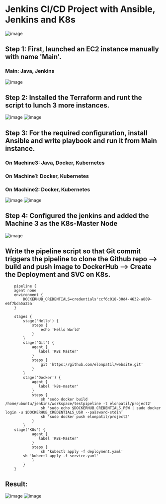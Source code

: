 # Jenkins CI/CD Project with Ansible, Jenkins and K8s
![image](https://github.com/elonpatil/website/assets/134854789/c054973b-6a0f-4cc4-b434-0370fb759801)

## Step 1: First, launched an EC2 instance manually with name 'Main'.
### Main: Java, Jenkins
![image](https://github.com/elonpatil/website/assets/134854789/880f752f-5b5e-4d8d-9dd1-63e3505afefa)

## Step 2: Installed the Terraform and runt the script to lunch 3 more instances.
![image](https://github.com/elonpatil/website/assets/134854789/4fcd47ac-3747-4bc8-a1de-1af5fe027052)
![image](https://github.com/elonpatil/website/assets/134854789/285643d1-b2d2-4db5-9815-69bae03d6281)

## Step 3: For the required configuration, install Ansible and write playbook and run it from Main instance.
### On Machine3: Java, Docker, Kubernetes
### On Machine1: Docker, Kubernetes
### On Machine2: Docker, Kubernetes
![image](https://github.com/elonpatil/website/assets/134854789/b181d8f8-2d39-449d-8a0a-875a76d5f33d)
![image](https://github.com/elonpatil/website/assets/134854789/f2721199-fdee-442d-97c3-148ac13dd26a)

## Step 4: Configured the jenkins and added the Machine 3 as the K8s-Master Node
![image](https://github.com/elonpatil/website/assets/134854789/acd17067-9be4-4bff-a498-b409472b6e8e)
##       Write the pipeline script so that Git commit triggers the pipeline to clone the Github repo --> build and push image to DockerHub --> Create the Deployment and SVC on K8s.  
```
    pipeline {
    agent none
    environment {
        DOCKERHUB_CREDENTIALS=credentials'ccf6c018-30d4-4632-a809-e6f7bda5a25a'
    }

    stages {
        stage('Hello') {
            steps {
                echo 'Hello World'
            }
        }
        stage('Git') {
            agent {
               label 'K8s Master'
            }
            steps {
                git 'https://github.com/elonpatil/website.git'
            }	
        }
        stage('Docker') {
            agent {
               label 'k8s-master'
            }
            steps {
                sh 'sudo docker build /home/ubuntu/jenkins/workspace/testpipeline -t elonpatil/project2'
                sh 'sudo echo $DOCKERHUB_CREDENTIALS_PSW | sudo docker login -u $DOCKERHUB_CREDENTIALS_USR --password-stdin'
                sh 'sudo docker push elonpatil/project2'
            }
        }
	stage('K8s') {
            agent {
               label 'K8s-Master'
            }
            steps {
                sh 'kubectl apply -f deployment.yaml'
		sh 'kubectl apply -f service.yaml'
            }
        }
    }
```
## Result: 
![image](https://github.com/elonpatil/website/assets/134854789/453950a3-abcf-4c75-9bef-f286cd56f9db)
![image](https://github.com/elonpatil/website/assets/134854789/ca4f8edc-0fad-4fb0-911f-7bcd310e8602)

